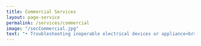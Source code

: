 ```yaml
---
title: Commercial Services
layout: page-service
permalink: /services/commercial
image: "/secCommercial.jpg"
text: "• Troubleshooting inoperable electrical devices or appliance<br>• Add a circuit<br>• Replace old outlets<br>• Add dimmers, light switches or occupancy sensors<br>• Add new appliance circuit<br>• Replace or add new light fixture(s)<br>• Install smoke detectors<br>• Install CO sensors<br>• Add electric heaters"
---
```

